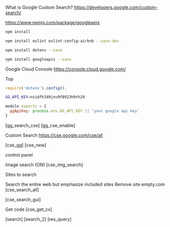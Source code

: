 What is Google Custom Search?
https://developers.google.com/custom-search/


https://www.npmjs.com/package/googleapis

```bash
npm install

npm install eslint eslint-config-airbnb --save-dev

npm install dotenv --save

npm install googleapis --save
```


Google Cloud Console
https://console.cloud.google.com/

Top
```js
require('dotenv').config();
```

```bash
GG_API_KEY=nsidfh349jnv9f0923h9rh29
```

```js
module.exports = {
  ggApiKey: process.env.GG_API_KEY || 'your google api key'
}
```

[gg_search_cse]
[gg_cse_enable]


Custom Search
https://cse.google.com/cse/all

[cse_gg]
[cse_new]

control panel

Image search (ON)
[cse_img_search]

Sites to search

Search the entire web but emphasize included sites
Remove site empty.com
[cse_search_all]

[cse_search_gui]

Get code
[cse_get_cx]


[search]
[search_2]
[res_query]